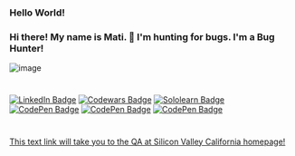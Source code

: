
### Hello World!
### Hi there!  My name is Mati.  :eyes: I'm hunting for bugs. I'm a Bug Hunter!

![image](https://user-images.githubusercontent.com/84297420/125023753-5e4da480-e034-11eb-920f-045f4b46e3c9.png)
#
[![LinkedIn Badge](https://img.shields.io/badge/LinkedIn-Profile-informational?style=flat&logo=linkedin&logoColor=white&color=0D76A8)](https://www.linkedin.com/in/mati-lehissaar/)
[![Codewars Badge](https://img.shields.io/badge/Codewars-Profile-informational?style=flat&logo=codepen&logoColor=white&color=b1361e)](https://www.codewars.com/users/matijoingithub)
[![Sololearn Badge](https://img.shields.io/badge/Sololearn-SQL-informational?style=flat&logo=codepen&logoColor=white&color=FFA500)](https://www.sololearn.com/certificates/course/en/21775668/1060/landscape/png)
[![CodePen Badge](https://img.shields.io/badge/Sololearn-JavaScript-informational?style=flat&logo=codepen&logoColor=white&color=FFEF00)](https://www.sololearn.com/certificates/course/en/21775668/1024/landscape/png)
[![CodePen Badge](https://img.shields.io/badge/Sololearn-PythonCore-informational?style=flat&logo=codepen&logoColor=white&color=4E5180)](https://www.sololearn.com/certificates/course/en/21775668/1073/landscape/png)
[![CodePen Badge](https://img.shields.io/badge/Coursera-ITSupport-informational?style=flat&logo=codepen&logoColor=white&color=2B60DE)](https://coursera.org/share/0b7d55ade6be27c6abe7fcfa5047c49d)

#

#
[This text link will take you to the QA at Silicon Valley California homepage!](https://qasv.us/en)
#


<!--
**matijoingithub/matijoingithub** is a ✨ _special_ ✨ repository because its `README.md` (this file) appears on your GitHub profile.

Here are some ideas to get you started:

- 🔭 I’m currently working on ...
- 🌱 I’m currently learning ...
- 👯 I’m looking to collaborate on ...
- 🤔 I’m looking for help with ...
- 💬 Ask me about ...
- 📫 How to reach me: ...
- 😄 Pronouns: ...
- ⚡ Fun fact: ...
- 👋
-->
